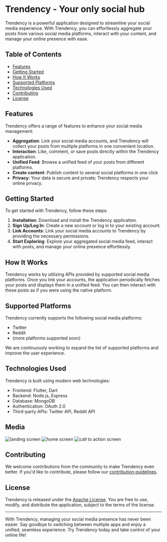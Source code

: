 # Trendency - Your only social hub

Trendency is a powerful application designed to streamline your social media experience. With Trendency, you can effortlessly aggregate your posts from various social media platforms, interact with your content, and manage your online presence with ease.

## Table of Contents
- [Features](#features)
- [Getting Started](#getting-started)
- [How It Works](#how-it-works)
- [Supported Platforms](#supported-platforms)
- [Technologies Used](#technologies-used)
- [Contributing](#contributing)
- [License](#license)

## Features

Trendency offers a range of features to enhance your social media management:

- **Aggregation**: Link your social media accounts, and Trendency will collect your posts from multiple platforms in one convenient location.
- **Interaction**: Like, comment, or save posts directly within the Trendency application.
- **Unified Feed**: Browse a unified feed of your posts from different platforms.
- **Create content**: Publish content to several social platforms in one click
- **Privacy**: Your data is secure and private; Trendency respects your online privacy.

## Getting Started

To get started with Trendency, follow these steps:

1. **Installation**: Download and install the Trendency application.
2. **Sign Up/Log In**: Create a new account or log in to your existing account.
3. **Link Accounts**: Link your social media accounts to Trendency by providing the necessary permissions.
4. **Start Exploring**: Explore your aggregated social media feed, interact with posts, and manage your online presence effortlessly.

## How It Works

Trendency works by utilizing APIs provided by supported social media platforms. Once you link your accounts, the application periodically fetches your posts and displays them in a unified feed. You can then interact with these posts as if you were using the native platform.

## Supported Platforms

Trendency currently supports the following social media platforms:

- Twitter
- Reddit
- (more platforms supported soon)

We are continuously working to expand the list of supported platforms and improve the user experience.

## Technologies Used

Trendency is built using modern web technologies:

- Frontend: Flutter, Dart
- Backend: Node.js, Express
- Database: MongoDB
- Authentication: OAuth 2.0
- Third-party APIs:  Twitter API, Reddit API


## Media

![landing screen](https://i.imgur.com/uPlyVjh.png) ![home screen](https://i.imgur.com/xMLdcrT.png) ![call to action screen](https://i.imgur.com/Kd4pGFl.png) 


## Contributing

We welcome contributions from the community to make Trendency even better. If you'd like to contribute, please follow our [contribution guidelines](CONTRIBUTING.md).

## License

Trendency is released under the [Apache License](LICENSE.md). You are free to use, modify, and distribute the application, subject to the terms of the license.

---

With Trendency, managing your social media presence has never been easier. Say goodbye to switching between multiple apps and enjoy a unified, seamless experience. Try Trendency today and take control of your online life!

